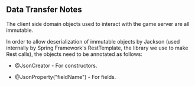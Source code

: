 
## Data Transfer Notes

The client side domain objects used to interact with the game server are all
immutable.

In order to allow deserialization of immutable objects by Jackson (used
internally by Spring Framework's RestTemplate, the library we use to make
Rest calls), the objects need to be annotated as follows:

- @JsonCreator - For constructors.

- @JsonProperty("fieldName") - For fields.


